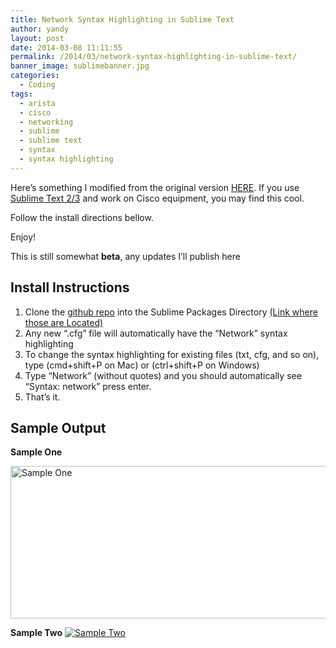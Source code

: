 ```yaml
---
title: Network Syntax Highlighting in Sublime Text
author: yandy
layout: post
date: 2014-03-08 11:11:55
permalink: /2014/03/network-syntax-highlighting-in-sublime-text/
banner_image: sublimebanner.jpg
categories:
  - Coding
tags:
  - arista
  - cisco
  - networking
  - sublime
  - sublime text
  - syntax
  - syntax highlighting
---
```

Here’s something I modified from the original version <a href="https://github.com/tunnelsup/sublime-cisco-syntax" target="blank">HERE</a>. If you use <a href="http://www.sublimetext.com/2" target="blank">Sublime Text 2/3</a> and work on Cisco equipment, you may find this cool.

Follow the install directions bellow.

<!--more-->

Enjoy!

This is still somewhat **beta**, any updates I’ll publish here

## Install Instructions

1. Clone the <a href="https://github.com/IPyandy/sublNetworkSyntax" target="_blank">github repo</a> into the Sublime Packages Directory <a href="http://sublimetext.info/docs/en/basic_concepts.html" target="_blank">(Link where those are Located)</a>
2. Any  new “.cfg” file will automatically have the “Network” syntax highlighting
3. To change the syntax highlighting for existing files (txt, cfg, and so on), type (cmd+shift+P on Mac) or (ctrl+shift+P on Windows)
4. Type “Network” (without quotes) and you should automatically see “Syntax: network” press enter.
5. That’s it.

## Sample Output

**Sample One**

[<img id="img1" title="Sample One" alt="Sample One" src="http://ipyandy.net/assets/images/subsample1.png" width="637" height="244" />][4]

**Sample Two** 
[ <img id="img2" title="Sample Two" alt="Sample Two" src="http://ipyandy.net/assets/images/subsample2.png" />][5]


 [4]: http://ipyandy.net/images/subsample1.png
 [5]: http://ipyandy.net/images/subsample2.png